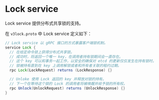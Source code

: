 # Lock service

Lock service 提供分布式共享锁的支持。

在 `v3lock.proto` 中 Lock service 定义如下：

```java
// Lock service 以 gRPC 接口的方式暴露客户端锁机制。
service Lock {
  // 在给定命令锁上获得分布式共享锁。
  // 成功时，将返回一个唯一 key，在调用者持有锁期间会一直存在。
  // 这个 key 可以和事务一起工作，以安全的确保对 etcd 的更新仅仅发生在持有锁时。
  // 锁被持有直到在 key 上调用解锁或者和所有者关联的租约过期。
  rpc Lock(LockRequest) returns (LockResponse) {}

  // Unloke 使用 Lock 返回的 key 并释放对锁的持有。
  // 下一个在等待这个锁的 Lock 的调用者将被唤醒并给予锁的所有权。
  rpc Unlock(UnlockRequest) returns (UnlockResponse) {}
}
```




